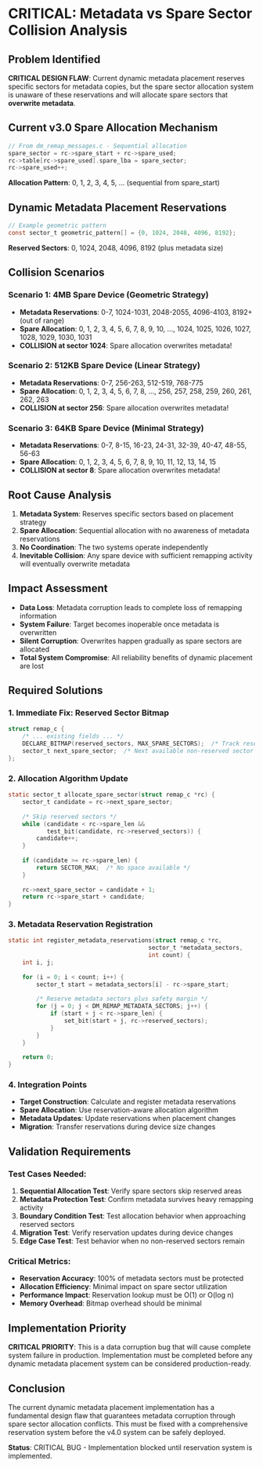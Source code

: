 # CRITICAL: Metadata vs Spare Sector Collision Analysis

## Problem Identified

**CRITICAL DESIGN FLAW**: Current dynamic metadata placement reserves specific sectors for metadata copies, but the spare sector allocation system is unaware of these reservations and will allocate spare sectors that **overwrite metadata**.

## Current v3.0 Spare Allocation Mechanism

```c
// From dm_remap_messages.c - Sequential allocation
spare_sector = rc->spare_start + rc->spare_used;
rc->table[rc->spare_used].spare_lba = spare_sector;
rc->spare_used++;
```

**Allocation Pattern**: 0, 1, 2, 3, 4, 5, ... (sequential from spare_start)

## Dynamic Metadata Placement Reservations

```c
// Example geometric pattern
const sector_t geometric_pattern[] = {0, 1024, 2048, 4096, 8192};
```

**Reserved Sectors**: 0, 1024, 2048, 4096, 8192 (plus metadata size)

## Collision Scenarios

### Scenario 1: 4MB Spare Device (Geometric Strategy)
- **Metadata Reservations**: 0-7, 1024-1031, 2048-2055, 4096-4103, 8192+ (out of range)
- **Spare Allocation**: 0, 1, 2, 3, 4, 5, 6, 7, 8, 9, 10, ..., 1024, 1025, 1026, 1027, 1028, 1029, 1030, 1031
- **COLLISION at sector 1024**: Spare allocation overwrites metadata!

### Scenario 2: 512KB Spare Device (Linear Strategy) 
- **Metadata Reservations**: 0-7, 256-263, 512-519, 768-775
- **Spare Allocation**: 0, 1, 2, 3, 4, 5, 6, 7, 8, ..., 256, 257, 258, 259, 260, 261, 262, 263
- **COLLISION at sector 256**: Spare allocation overwrites metadata!

### Scenario 3: 64KB Spare Device (Minimal Strategy)
- **Metadata Reservations**: 0-7, 8-15, 16-23, 24-31, 32-39, 40-47, 48-55, 56-63
- **Spare Allocation**: 0, 1, 2, 3, 4, 5, 6, 7, 8, 9, 10, 11, 12, 13, 14, 15
- **COLLISION at sector 8**: Spare allocation overwrites metadata!

## Root Cause Analysis

1. **Metadata System**: Reserves specific sectors based on placement strategy
2. **Spare Allocation**: Sequential allocation with no awareness of metadata reservations
3. **No Coordination**: The two systems operate independently
4. **Inevitable Collision**: Any spare device with sufficient remapping activity will eventually overwrite metadata

## Impact Assessment

- **Data Loss**: Metadata corruption leads to complete loss of remapping information
- **System Failure**: Target becomes inoperable once metadata is overwritten
- **Silent Corruption**: Overwrites happen gradually as spare sectors are allocated
- **Total System Compromise**: All reliability benefits of dynamic placement are lost

## Required Solutions

### 1. **Immediate Fix**: Reserved Sector Bitmap
```c
struct remap_c {
    /* ... existing fields ... */
    DECLARE_BITMAP(reserved_sectors, MAX_SPARE_SECTORS);  /* Track reserved sectors */
    sector_t next_spare_sector;  /* Next available non-reserved sector */
};
```

### 2. **Allocation Algorithm Update**
```c
static sector_t allocate_spare_sector(struct remap_c *rc) {
    sector_t candidate = rc->next_spare_sector;
    
    /* Skip reserved sectors */
    while (candidate < rc->spare_len && 
           test_bit(candidate, rc->reserved_sectors)) {
        candidate++;
    }
    
    if (candidate >= rc->spare_len) {
        return SECTOR_MAX;  /* No space available */
    }
    
    rc->next_spare_sector = candidate + 1;
    return rc->spare_start + candidate;
}
```

### 3. **Metadata Reservation Registration**
```c
static int register_metadata_reservations(struct remap_c *rc, 
                                        sector_t *metadata_sectors,
                                        int count) {
    int i, j;
    
    for (i = 0; i < count; i++) {
        sector_t start = metadata_sectors[i] - rc->spare_start;
        
        /* Reserve metadata sectors plus safety margin */
        for (j = 0; j < DM_REMAP_METADATA_SECTORS; j++) {
            if (start + j < rc->spare_len) {
                set_bit(start + j, rc->reserved_sectors);
            }
        }
    }
    
    return 0;
}
```

### 4. **Integration Points**
- **Target Construction**: Calculate and register metadata reservations
- **Spare Allocation**: Use reservation-aware allocation algorithm
- **Metadata Updates**: Update reservations when placement changes
- **Migration**: Transfer reservations during device size changes

## Validation Requirements

### Test Cases Needed:
1. **Sequential Allocation Test**: Verify spare sectors skip reserved areas
2. **Metadata Protection Test**: Confirm metadata survives heavy remapping activity
3. **Boundary Condition Test**: Test allocation behavior when approaching reserved sectors
4. **Migration Test**: Verify reservation updates during device changes
5. **Edge Case Test**: Test behavior when no non-reserved sectors remain

### Critical Metrics:
- **Reservation Accuracy**: 100% of metadata sectors must be protected
- **Allocation Efficiency**: Minimal impact on spare sector utilization
- **Performance Impact**: Reservation lookup must be O(1) or O(log n)
- **Memory Overhead**: Bitmap overhead should be minimal

## Implementation Priority

**CRITICAL PRIORITY**: This is a data corruption bug that will cause complete system failure in production. Implementation must be completed before any dynamic metadata placement system can be considered production-ready.

## Conclusion

The current dynamic metadata placement implementation has a fundamental design flaw that guarantees metadata corruption through spare sector allocation conflicts. This must be fixed with a comprehensive reservation system before the v4.0 system can be safely deployed.

**Status**: CRITICAL BUG - Implementation blocked until reservation system is implemented.